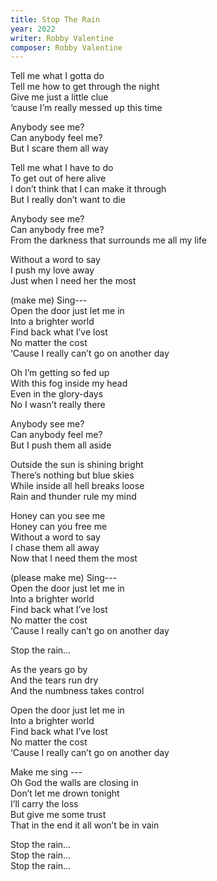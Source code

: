 ```yaml
---
title: Stop The Rain
year: 2022
writer: Robby Valentine
composer: Robby Valentine
---
```


<p>Tell me what I gotta do<br />
Tell me how to get through the night<br />
Give me just a little clue<br />
‘cause I’m really messed up this time</p>

<p>Anybody see me?<br />
Can anybody feel me?<br />
But I scare them all way</p>

<p>Tell me what I have to do<br />
To get out of here alive<br />
I don’t think that I can make it through<br />
But I really don’t want to die</p>

<p>Anybody see me?<br />
Can anybody free me?<br />
From the darkness that surrounds me all my life</p>

<p>Without a word to say<br />
I push my love away<br />
Just when I need her the most</p>

<p>(make me) Sing---<br />
Open the door just let me in<br />
Into a brighter world<br />
Find back what I’ve lost<br />
No matter the cost<br />
‘Cause I really can’t go on another day</p>

<p>Oh I’m getting so fed up <br />
With this fog inside my head<br />
Even in the glory-days<br />
No I wasn’t really there</p>

<p>Anybody see me?<br />
Can anybody feel me?<br />
But I push them all aside</p>

<p>Outside the sun is shining bright<br />
There’s nothing but blue skies<br />
While inside all hell breaks loose<br />
Rain and thunder rule my mind</p>

<p>Honey can you see me<br />
Honey can you free me<br />
Without a word to say<br />
I chase them all away <br />
Now that I need them the most</p>

<p>(please make me) Sing---<br />
Open the door just let me in<br />
Into a brighter world<br />
Find back what I’ve lost<br />
No matter the cost<br />
‘Cause I really can’t go on another day</p>

<p>Stop the rain…</p>

<p>As the years go by<br />
And the tears run dry<br />
And the numbness takes control</p>

<p>Open the door just let me in<br />
Into a brighter world<br />
Find back what I’ve lost<br />
No matter the cost<br />
‘Cause I really can’t go on another day</p>

<p>Make me sing ---<br />
Oh God the walls are closing in<br />
Don’t let me drown tonight<br />
I’ll carry the loss<br />
But give me some trust<br />
That in the end it all won’t be in vain</p>

<p>Stop the rain…<br />
Stop the rain…<br />
Stop the rain…</p>
